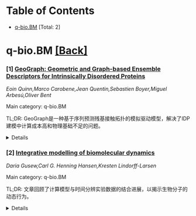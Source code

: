 <div id=toc></div>

# Table of Contents

- [q-bio.BM](#q-bio.BM) [Total: 2]


<div id='q-bio.BM'></div>

# q-bio.BM [[Back]](#toc)

### [1] [GeoGraph: Geometric and Graph-based Ensemble Descriptors for Intrinsically Disordered Proteins](https://arxiv.org/abs/2510.00774)
*Eoin Quinn,Marco Carobene,Jean Quentin,Sebastien Boyer,Miguel Arbesú,Oliver Bent*

Main category: q-bio.BM

TL;DR: GeoGraph是一种基于序列预测残基接触拓扑的模拟驱动模型，解决了IDP建模中计算成本高和物理基础不足的问题。


<details>
  <summary>Details</summary>
Motivation: 尽管深度学习在蛋白质结构预测中有重大突破，但对无序蛋白质(IDPs)的构象集合建模仍是一大挑战。现有方法在计算成本和物理基础之间存在权衡。

Method: 提出了GeoGraph，通过将粗粒度分子动力学模拟转化为残基和序列级别的图形描述符，训练模型直接预测残基接触拓扑的集合平均统计。

Result: 评估表明，该方法生成的表示比现有方法更能预测关键生物物理性质。

Conclusion: GeoGraph为IDP建模提供了一种计算高效且物理信息丰富的新路径。

Abstract: While deep learning has revolutionized the prediction of rigid protein
structures, modelling the conformational ensembles of Intrinsically Disordered
Proteins (IDPs) remains a key frontier. Current AI paradigms present a
trade-off: Protein Language Models (PLMs) capture evolutionary statistics but
lack explicit physical grounding, while generative models trained to model full
ensembles are computationally expensive. In this work we critically assess
these limits and propose a path forward. We introduce GeoGraph, a
simulation-informed surrogate trained to predict ensemble-averaged statistics
of residue-residue contact-map topology directly from sequence. By featurizing
coarse-grained molecular dynamics simulations into residue- and sequence-level
graph descriptors, we create a robust and information-rich learning target. Our
evaluation demonstrates that this approach yields representations that are more
predictive of key biophysical properties than existing methods.

</details>


### [2] [Integrative modelling of biomolecular dynamics](https://arxiv.org/abs/2510.01108)
*Daria Gusew,Carl G. Henning Hansen,Kresten Lindorff-Larsen*

Main category: q-bio.BM

TL;DR: 文章回顾了计算模型与时间分辨实验数据的结合进展，以揭示生物分子的动态行为。


<details>
  <summary>Details</summary>
Motivation: 尽管静态结构实验提供了宝贵的信息，但无法直接揭示分子的动态特性，需要结合时间分辨实验和计算模型来理解生物分子的动态行为。

Method: 结合计算模拟和时间分辨或时间依赖性实验数据，以高时空分辨率研究生物分子的结构和动态特性。

Result: 计算模型能够以原子级别分辨率和飞秒时间尺度展示生物分子的动态行为，有效辅助实验数据的解释。

Conclusion: 文中强调计算模拟与时间分辨实验的结合在揭示生物分子动态行为中的重要性，并提供了一种互补的研究方法。

Abstract: Much of our mechanistic understanding of the functions of biological
macromolecules is based on static structural experiments, which can be modelled
either as single structures or conformational ensembles. While these provide us
with invaluable insights, they do not directly reveal that molecules are
inherently dynamic. Advances in time-dependent and time-resolved experimental
methods have made it possible to capture the dynamics of biomolecules at
increasingly higher spatial and temporal resolutions. To complement these,
computational models can represent the structural and dynamical behaviour of
biomolecules at atomistic resolution and femtosecond timescale, and are
therefore useful to interpret these experiments. Here, we review the progress
in integrating simulations with dynamical experiments, focusing on the
combination of simulations with time-resolved and time-dependent experimental
data.

</details>
